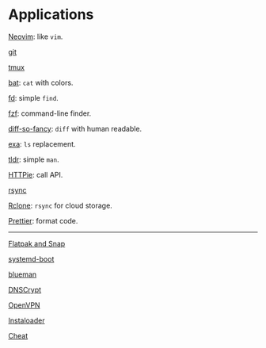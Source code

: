 # Applications

[Neovim](neovim.md): like `vim`.

[git](git.md)

[tmux](tmux.md)

[bat](https://github.com/sharkdp/bat): `cat` with colors.

[fd](https://github.com/sharkdp/fd): simple `find`.

[fzf](fzf.md): command-line finder.

[diff-so-fancy](https://github.com/so-fancy/diff-so-fancy): `diff` with human readable.

[exa](https://github.com/ogham/exa): `ls` replacement.

[tldr](https://github.com/tldr-pages/tldr): simple `man`.

[HTTPie](https://httpie.org/): call API.

[rsync](rsync.md)

[Rclone](https://rclone.org/): `rsync` for cloud storage.

[Prettier](https://prettier.io/): format code.

---

[Flatpak and Snap](flatpak-snap.md)

[systemd-boot](systemd-boot.md)

[blueman](https://github.com/blueman-project/blueman)

[DNSCrypt](dnscrypt.md)

[OpenVPN](openvpn.md)

[Instaloader](instaloader.md)

[Cheat](cheat.md)
